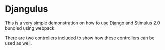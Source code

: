 # Djangulus

This is a very simple demonstration on how to use Django and Stimulus 2.0 bundled using webpack.

There are two controllers included to show how these controllers can be used as well.